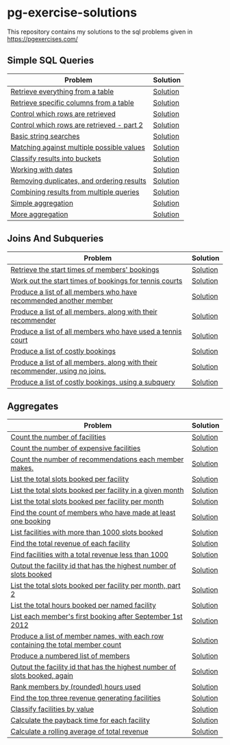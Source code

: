 # pg-exercise-solutions
This repository contains my solutions to the sql problems given in https://pgexercises.com/

## Simple SQL Queries

| Problem | Solution |
| ------- | -------- |
| [Retrieve everything from a table](https://pgexercises.com/questions/basic/selectall.html) | [Solution](./Simple%20SQL%20Queries/select_all.sql) |
| [Retrieve specific columns from a table](https://pgexercises.com/questions/basic/selectspecific.html) | [Solution](./Simple%20SQL%20Queries/select_specific.sql) |
| [Control which rows are retrieved](https://pgexercises.com/questions/basic/where.html) | [Solution](./Simple%20SQL%20Queries/where.sql) |
| [Control which rows are retrieved - part 2](https://pgexercises.com/questions/basic/where2.html) | [Solution](./Simple%20SQL%20Queries/where2.sql) |
| [Basic string searches](https://pgexercises.com/questions/basic/where3.html) | [Solution](./Simple%20SQL%20Queries/where3.sql) |
| [Matching against multiple possible values](https://pgexercises.com/questions/basic/where4.html) | [Solution](./Simple%20SQL%20Queries/where4.sql) |
| [Classify results into buckets](https://pgexercises.com/questions/basic/classify.html) | [Solution](./Simple%20SQL%20Queries/classify.sql) |
| [Working with dates](https://pgexercises.com/questions/basic/date.html) | [Solution](./Simple%20SQL%20Queries/date.sql) |
| [Removing duplicates, and ordering results](https://pgexercises.com/questions/basic/unique.html) | [Solution](./Simple%20SQL%20Queries/date.sql) |
| [Combining results from multiple queries](https://pgexercises.com/questions/basic/union.html) | [Solution](./Simple%20SQL%20Queries/union.sql) |
| [Simple aggregation](https://pgexercises.com/questions/basic/agg.html) | [Solution](./Simple%20SQL%20Queries/agg.sql) |
| [More aggregation](https://pgexercises.com/questions/basic/agg2.html) | [Solution](./Simple%20SQL%20Queries/agg2.sql) |

## Joins And Subqueries

| Problem | Solution |
| ------- | -------- |
| [Retrieve the start times of members' bookings](https://pgexercises.com/questions/joins/simplejoin.html) | [Solution](./Joins%20and%20Subqueries/simple-join.sql) |
| [Work out the start times of bookings for tennis courts](https://pgexercises.com/questions/joins/simplejoin2.html) | [Solution](./Joins%20and%20Subqueries/simple-join-2.sql) |
| [Produce a list of all members who have recommended another member](https://pgexercises.com/questions/joins/self.html) | [Solution](./Joins%20and%20Subqueries/self.sql) |
| [Produce a list of all members, along with their recommender](https://pgexercises.com/questions/joins/self2.html) | [Solution](./Joins%20and%20Subqueries/self2.sql) |
| [Produce a list of all members who have used a tennis court](https://pgexercises.com/questions/joins/threejoin.html) | [Solution](./Joins%20and%20Subqueries/threejoin.sql) |
| [Produce a list of costly bookings](https://pgexercises.com/questions/joins/threejoin2.html) | [Solution](./Joins%20and%20Subqueries/three-join-2.sql) |
| [Produce a list of all members, along with their recommender, using no joins.](https://pgexercises.com/questions/joins/sub.html) | [Solution](./Joins%20and%20Subqueries/sub.sql) |
| [Produce a list of costly bookings, using a subquery](https://pgexercises.com/questions/joins/tjsub.html) | [Solution](./Joins%20and%20Subqueries/tjsub.sql) |

## Aggregates

| Problem | Solution |
| ------- | -------- |
| [Count the number of facilities](https://pgexercises.com/questions/aggregates/count.html) | [Solution](./Aggregates/count.sql) |
| [Count the number of expensive facilities](https://pgexercises.com/questions/aggregates/count2.html) | [Solution](./Aggregates/count2.sql) |
| [Count the number of recommendations each member makes.](https://pgexercises.com/questions/aggregates/count3.html) | [Solution](./Aggregates/count3.sql) |
| [List the total slots booked per facility](https://pgexercises.com/questions/aggregates/fachours.html) | [Solution](./Aggregates/fachours.sql) |
| [List the total slots booked per facility in a given month](https://pgexercises.com/questions/aggregates/fachoursbymonth.html) | [Solution](./Aggregates/fachoursbymonth.sql) |
| [List the total slots booked per facility per month](https://pgexercises.com/questions/aggregates/fachoursbymonth2.html) | [Solution](./Aggregates/fachoursbymonth2.sql) |
| [Find the count of members who have made at least one booking](https://pgexercises.com/questions/aggregates/members1.html) | [Solution](./Aggregates/members1.sql) |
| [List facilities with more than 1000 slots booked](https://pgexercises.com/questions/aggregates/fachours1a.html) | [Solution](./Aggregates/fachours1a.sql) |
| [Find the total revenue of each facility](https://pgexercises.com/questions/aggregates/facrev.html) | [Solution](./Aggregates/facrev.sql) |
| [Find facilities with a total revenue less than 1000](https://pgexercises.com/questions/aggregates/facrev2.html) | [Solution]() |
| [Output the facility id that has the highest number of slots booked](https://pgexercises.com/questions/aggregates/fachours2.html) | [Solution](./Aggregates/fachours2.sql) |
| [List the total slots booked per facility per month, part 2](https://pgexercises.com/questions/aggregates/fachoursbymonth3.html) | [Solution]() |
| [List the total hours booked per named facility](https://pgexercises.com/questions/aggregates/fachours3.html) | [Solution]() |
| [List each member's first booking after September 1st 2012](https://pgexercises.com/questions/aggregates/nbooking.html) | [Solution]() |
| [Produce a list of member names, with each row containing the total member count](https://pgexercises.com/questions/aggregates/countmembers.html) | [Solution]() |
| [Produce a numbered list of members](https://pgexercises.com/questions/aggregates/nummembers.html) | [Solution]() |
| [Output the facility id that has the highest number of slots booked, again](https://pgexercises.com/questions/aggregates/fachours4.html) | [Solution]() |
| [Rank members by (rounded) hours used](https://pgexercises.com/questions/aggregates/rankmembers.html) | [Solution]() |
| [Find the top three revenue generating facilities](https://pgexercises.com/questions/aggregates/facrev3.html) | [Solution]() |
| [Classify facilities by value](https://pgexercises.com/questions/aggregates/classify.html) | [Solution]() |
| [Calculate the payback time for each facility](https://pgexercises.com/questions/aggregates/payback.html) | [Solution]() |
| [Calculate a rolling average of total revenue](https://pgexercises.com/questions/aggregates/rollingavg.html) | [Solution]() |
